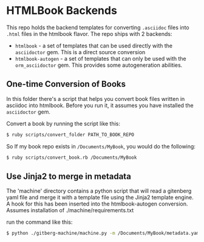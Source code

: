 HTMLBook Backends
=================

This repo holds the backend templates for converting `.asciidoc` files into `.html` files in the htmlbook flavor. The repo ships with 2 backends:

- `htmlbook` - a set of templates that can be used directly with the `asciidoctor` gem. This is a direct source conversion
- `htmlbook-autogen` - a set of templates that can only be used with the `orm_asciidoctor` gem. This provides some autogeneration abilities.

One-time Conversion of Books
----------------------------

In this folder there's a script that helps you convert book files written in asciidoc into htmlbook. Before you run it, it assumes you have installed the `asciidoctor` gem.

Convert a book by running the script like this:

```bash
$ ruby scripts/convert_folder PATH_TO_BOOK_REPO
```

So If my book repo exists in `/Documents/MyBook`, you would do the following:

```bash
$ ruby scripts/convert_book.rb /Documents/MyBook
```

Use Jinja2 to merge in metadata
----------------------------
The 'machine' directory contains a python script that will read a gitenberg yaml file and merge it with a template file using the Jinja2 template engine. A hook for this has been inserted into the htmlbook-autogen conversion. Assumes installation of ./machine/requirements.txt

run the command like this:
```bash
$ python ./gitberg-machine/machine.py -m /Documents/MyBook/metadata.yaml /Documents/MyBook/book.html
```